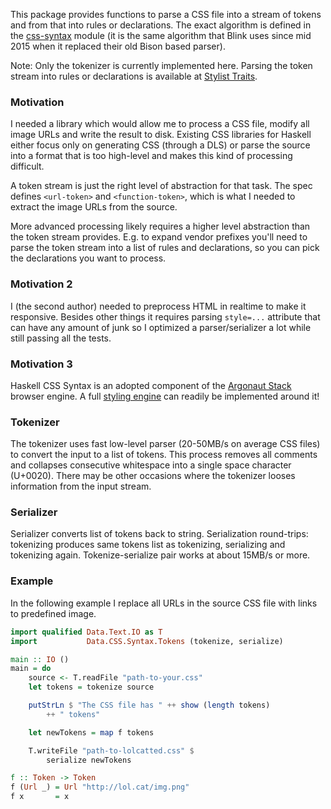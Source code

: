 This package provides functions to parse a CSS file into a stream of tokens
and from that into rules or declarations. The exact algorithm is defined
in the [css-syntax] module (it is the same algorithm that Blink uses since mid
2015 when it replaced their old Bison based parser).

Note: Only the tokenizer is currently implemented here. Parsing the token stream
into rules or declarations is available at [Stylist Traits](https://hackage.haskell.org/package/stylist-traits).


### Motivation

I needed a library which would allow me to process a CSS file, modify all
image URLs and write the result to disk. Existing CSS libraries for Haskell
either focus only on generating CSS (through a DLS) or parse the source into
a format that is too high-level and makes this kind of processing difficult.

A token stream is just the right level of abstraction for that task. The spec
defines `<url-token>` and `<function-token>`, which is what I needed to
extract the image URLs from the source.

More advanced processing likely requires a higher level abstraction than the
token stream provides. E.g. to expand vendor prefixes you'll need to parse
the token stream into a list of rules and declarations, so you can pick the
declarations you want to process.


### Motivation 2

I (the second author) needed to preprocess HTML in realtime to make it responsive. Besides other things it requires parsing `style=...` attribute that can have any amount of junk so I optimized a parser/serializer a lot while still passing all the tests.

### Motivation 3

Haskell CSS Syntax is an adopted component of the [Argonaut Stack](https://argonaut-constellation.org/) browser engine. A full [styling engine](https://hackage.haskell.org/package/stylist) can readily be implemented around it!

### Tokenizer

The tokenizer uses fast low-level parser (20-50MB/s on average CSS files)
to convert the input to a list of tokens. This
process removes all comments and collapses consecutive whitespace into a single
space character (U+0020). There may be other occasions where the tokenizer
looses information from the input stream.

### Serializer

Serializer converts list of tokens back to string. Serialization round-trips: tokenizing produces same tokens list as tokenizing, serializing and tokenizing again. Tokenize-serialize pair works at about 15MB/s or more.

### Example

In the following example I replace all URLs in the source CSS file with
links to predefined image.

```haskell
import qualified Data.Text.IO as T
import           Data.CSS.Syntax.Tokens (tokenize, serialize)

main :: IO ()
main = do
    source <- T.readFile "path-to-your.css"
    let tokens = tokenize source

    putStrLn $ "The CSS file has " ++ show (length tokens)
        ++ " tokens"

    let newTokens = map f tokens

    T.writeFile "path-to-lolcatted.css" $
        serialize newTokens

f :: Token -> Token
f (Url _) = Url "http://lol.cat/img.png"
f x       = x

```


[css-syntax]: https://drafts.csswg.org/css-syntax
